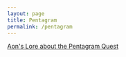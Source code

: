 ```yaml
---
layout: page
title: Pentagram
permalink: /pentagram
---
```



[Aon's Lore about the Pentagram Quest](https://docs.google.com/document/d/e/2PACX-1vTqiOuLG7_sNR0GHVfF9M5kz-96Gsf3RfWBmm3uDd_GTt7w0WF8ULmDeMp_vvSMzjKl4wVldPdpb8P7/pub)

